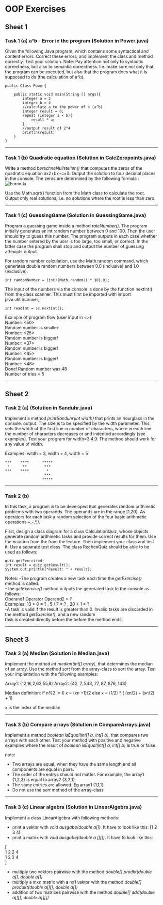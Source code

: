 # OOP Exercises
  
  
  
## Sheet 1

### Task 1 (a) a^b - Error in the program (Solution in Power.java)

Given the following Java program, which contains some syntactical and content errors.
Correct these errors, and implement the class and method correctly. Test your solution.
Note: Pay attention not only to syntactic correctness, but also to semantic correctness. 
I.e. make sure not only that the program can be executed, but also that the program does 
what it is supposed to do (the calculation of a^b).

```
public Class Power{

    public static void main(String [] args){
        integer a = 2
        integer b = 4
        //calculate a to the power of b (a^b)
        integer result = 0;
        repeat (integer i < b){
            result * a;
        }
        //output result of 2^4
        println(result)
    }
}

```
  
  
_________________________________________________________________________________________________________________________
  
  
### Task 1 (b) Quadratic equation (Solution in CalcZeropoints.java)

Write a method *berechneNullstellen()* that computes the zeros of the quadratic equation ax2+bx+c=0. 
Output the solution to four decimal places in the console. The zeros are determined by the 
following formula :  
![Formula](https://i.gyazo.com/6fb139baa01ffa90f1a78813cc394b4c.png)

Use the Math.sqrt() function from the Math class to calculate the root. Output only real solutions, 
i.e. no solutions where the root is less than zero.
  
_________________________________________________________________________________________________________________________
  
  
### Task 1 (c) GuessingGame (Solution in GuessingGame.java)

Program a guessing game inside a method *rateNumber()*. The program initially generates an int random 
number between 0 and 100. Then the user should try to guess this number. The program outputs in each 
case whether the number entered by the user is too large, too small, or correct. In the latter case the 
program shall stop and output the number of guessing attempts output.

For random number calculation, use the Math.random command, which generates double random numbers between 
0.0 (inclusive) and 1.0 (exclusive).

```
int randomNumber = (int)(Math.random() * 101.0); 
```

The input of the numbers via the console is done by the function nextInt() from the class scanner. This must 
first be imported with import java.util.Scanner;

```Scanner sc = new Scanner(System.in);
int readInt = sc.nextInt();
```

Example of program flow (user input in <>):  
Number: <50>  
Random number is smaller!  
Number: <25>  
Random number is bigger!  
Number: <37>  
Random number is bigger!  
Number: <45>  
Random number is bigger!  
Number: <48>  
Done! Random number was 48  
Number of tries = 5  
  
  
  
_________________________________________________________________________________________________________________________
  
  
  
  
## Sheet 2

### Task 2 (a) (Solution in Sanduhr.java)

Implement a method *printSanduhr(int width)* that prints an hourglass in the console. output. The size is to be specified 
by the width parameter. This sets the width of the first line in number of characters, where in each line the number of 
characters decreases or and indented accordingly (see examples). 
Test your program for width=3,4,9. The method should work for any value of width.

Examples: witdh = 3, width = 4, width = 5

```
***    ****      *****
 *      **        ***
***    ****        *
                  ***
                 ***** 
```


_________________________________________________________________________________________________________________________
  
  
### Task 2 (b)   

In this task, a program is to be developed that generates random arithmetic problems with two operands. The operands are 
in the range [1,20]. As operators for each task a random selection of the four basic arithmetic operations +,-,*,/.

First, design a class diagram for a class CalculationQuiz, whose objects generate random arithmetic tasks and provide correct 
results for them. Use the notation from the from the lecture. Then implement your class and test it. Use a separate test class.
The class RechenQuiz should be able to be used as follows:
  
```Rechenquiz quiz = new Rechenquiz();
quiz.getExercised;
int result = quiz.getResult();
System.out.println("Result: " + result);
```
  
Notes:
-The program creates a new task each time the *getExercise()* method is called.  
-The *getExercise()* method outputs the generated task to the console as follows:  
 Operand1 Operator Operand2 = ?  
 Examples: 13 * 8 = ? , 5 / 7 = ? , 20 + 1 = ?  
-A task is valid if the result is greater than 0. Invalid tasks are discarded in the method *getExercise()*, and a new random   
task is created directly before the before the method ends.  
  
  
  
_________________________________________________________________________________________________________________________
  
  
  
  
## Sheet 3

### Task 3 (a) Median (Solution in Median.java)

Implement the method *int median(int[] array)*, that determines the median of an array. Use the method *sort* from the array-class to
sort the array. Test your implentation with the following examples:

Array1: {12,16,2,63,55,8}
Array2: {42, 7, 543, 77, 87, 876, 143}

Median definition:
if n%2 != 0
    x = (xn +1)/2
else
    x = (1/2) * ( (xn/2) + (xn/2) + 1)

x is the index of the median  
  
_________________________________________________________________________________________________________________________
  
  
### Task 3 (b) Compare arrays (Solution in CompareArrays.java)

Implement a method *boolean isEqual(int[] a, int[] b)*, that compares two arrays with each other. Test your method with positive and negative examples where the result of *boolean isEqual(int[] a, int[] b)* is true or false.

note:
* Two arrays are equal, when they have the same length and all components are equal in pairs.
* The order of the entrys should not matter. For example, the array1 {1,2,3} is equal to array2 {3,2,1}
* The same entries are allowed. Eg array1  {1,1,1}
* Do not use the *sort* method of the array-class  

_________________________________________________________________________________________________________________________
  
  
### Task 3 (c) Linear algebra (Solution in LinearAlgebra.java)

Implement a class LinearAlgebra with following methods:
* print a vektor with *void ausgabe(double a[])*. It have to look like this: [1 2 3 4]
* print a matrix with *void ausgabe(double a [][])*. It have to look like this:  
<p>[ <br>
1 2 3 4 <br>  
1 2 3 4 <br>  
]</p>

* multiply two vektors pairwise with the method *double[] prodkt(double a[], double b[])*
* multiply a mxn matrix with a nx1 vektor with the method *double[] produkt(double a[][], double a[])*
* addition of two matrices pairwise with the method *double[] add(double a[][], double b[][])*